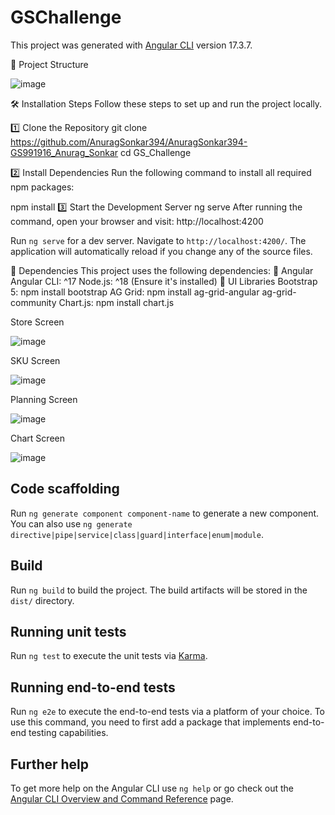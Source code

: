 # GSChallenge

This project was generated with [Angular CLI](https://github.com/angular/angular-cli) version 17.3.7.

📁 Project Structure

![image](https://github.com/user-attachments/assets/1677e5af-f086-425b-bdb7-104c847ed60a)


🛠 Installation Steps
Follow these steps to set up and run the project locally.

1️⃣ Clone the Repository
git clone https://github.com/AnuragSonkar394/AnuragSonkar394-GS991916_Anurag_Sonkar
cd GS_Challenge

2️⃣ Install Dependencies
Run the following command to install all required npm packages:

npm install
3️⃣ Start the Development Server
ng serve
After running the command, open your browser and visit:
http://localhost:4200


Run `ng serve` for a dev server. Navigate to `http://localhost:4200/`. The application will automatically reload if you change any of the source files.

📌 Dependencies
This project uses the following dependencies:
🔹 Angular
Angular CLI: ^17
Node.js: ^18 (Ensure it's installed)
🔹 UI Libraries
Bootstrap 5: npm install bootstrap
AG Grid: npm install ag-grid-angular ag-grid-community
Chart.js: npm install chart.js

Store Screen

![image](https://github.com/user-attachments/assets/376f412b-3da6-4b3e-b78b-a9f51dde2acd)

SKU Screen 

![image](https://github.com/user-attachments/assets/9a1ff1dc-74fa-49e5-a86d-a144eb7cb5a9)

Planning Screen 

![image](https://github.com/user-attachments/assets/3ff278dd-aebd-40b6-9a76-0de1cf1a5605)

Chart Screen

![image](https://github.com/user-attachments/assets/63204d08-13c8-49c8-ab3c-36835ce80d37)


## Code scaffolding

Run `ng generate component component-name` to generate a new component. You can also use `ng generate directive|pipe|service|class|guard|interface|enum|module`.

## Build

Run `ng build` to build the project. The build artifacts will be stored in the `dist/` directory.

## Running unit tests

Run `ng test` to execute the unit tests via [Karma](https://karma-runner.github.io).

## Running end-to-end tests

Run `ng e2e` to execute the end-to-end tests via a platform of your choice. To use this command, you need to first add a package that implements end-to-end testing capabilities.

## Further help

To get more help on the Angular CLI use `ng help` or go check out the [Angular CLI Overview and Command Reference](https://angular.io/cli) page.

